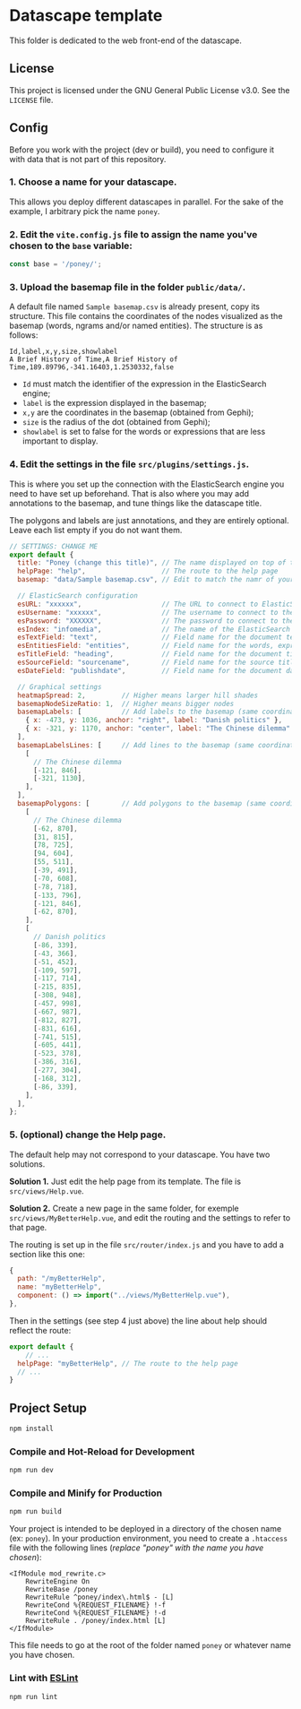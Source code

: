 # Datascape template
This folder is dedicated to the web front-end of the datascape.

## License
This project is licensed under the GNU General Public License v3.0.
See the ```LICENSE``` file.

## Config

Before you work with the project (dev or build), you need to configure it with data that is not part of this repository.

### 1. Choose a name for your datascape.
This allows you deploy different datascapes in parallel. For the sake of the example, I arbitrary pick the name ```poney```.

### 2. Edit the ```vite.config.js``` file to assign the name you've chosen to the ```base``` variable:

```js
const base = '/poney/';
```

### 3. Upload the basemap file in the folder ```public/data/```.

A default file named ```Sample basemap.csv``` is already present, copy its structure. This file contains the coordinates of the nodes visualized as the basemap (words, ngrams and/or named entities). The structure is as follows:

```csv
Id,label,x,y,size,showlabel
A Brief History of Time,A Brief History of Time,189.89796,-341.16403,1.2530332,false
```

* ```Id``` must match the identifier of the expression in the ElasticSearch engine;
* ```label``` is the expression displayed in the basemap;
* ```x,y``` are the coordinates in the basemap (obtained from Gephi);
* ```size``` is the radius of the dot (obtained from Gephi);
* ```showlabel``` is set to false for the words or expressions that are less important to display.

### 4. Edit the settings in the file ```src/plugins/settings.js```.

This is where you set up the connection with the ElasticSearch engine you need to have set up beforehand. That is also where you may add annotations to the basemap, and tune things like the datascape title.

The polygons and labels are just annotations, and they are entirely optional. Leave each list empty if you do not want them.

```js
// SETTINGS: CHANGE ME
export default {
  title: "Poney (change this title)", // The name displayed on top of the datascape
  helpPage: "help",                   // The route to the help page
  basemap: "data/Sample basemap.csv", // Edit to match the namr of your basemap file

  // ElasticSearch configuration
  esURL: "xxxxxx",                    // The URL to connect to ElasticSearch
  esUsername: "xxxxxx",               // The username to connect to the index
  esPassword: "XXXXXX",               // The password to connect to the index
  esIndex: "infomedia",               // The name of the ElasticSearch index where the documents are stored
  esTextField: "text",                // Field name for the document text
  esEntitiesField: "entities",        // Field name for the words, expressions or named entities
  esTitleField: "heading",            // Field name for the document title
  esSourceField: "sourcename",        // Field name for the source title (ex: journal)
  esDateField: "publishdate",         // Field name for the document date

  // Graphical settings
  heatmapSpread: 2,         // Higher means larger hill shades
  basemapNodeSizeRatio: 1,  // Higher means bigger nodes
  basemapLabels: [          // Add labels to the basemap (same coordinates as the nodes)
    { x: -473, y: 1036, anchor: "right", label: "Danish politics" },
    { x: -321, y: 1170, anchor: "center", label: "The Chinese dilemma" },
  ],
  basemapLabelsLines: [     // Add lines to the basemap (same coordinates as the nodes)
    [
      // The Chinese dilemma
      [-121, 846],
      [-321, 1130],
    ],
  ],
  basemapPolygons: [        // Add polygons to the basemap (same coordinates as the nodes)
    [
      // The Chinese dilemma
      [-62, 870],
      [31, 815],
      [78, 725],
      [94, 604],
      [55, 511],
      [-39, 491],
      [-70, 608],
      [-78, 718],
      [-133, 796],
      [-121, 846],
      [-62, 870],
    ],
    [
      // Danish politics
      [-86, 339],
      [-43, 366],
      [-51, 452],
      [-109, 597],
      [-117, 714],
      [-215, 835],
      [-308, 948],
      [-457, 998],
      [-667, 987],
      [-812, 827],
      [-831, 616],
      [-741, 515],
      [-605, 441],
      [-523, 378],
      [-386, 316],
      [-277, 304],
      [-168, 312],
      [-86, 339],
    ],
  ],
};
```

### 5. (optional) change the Help page.

The default help may not correspond to your datascape. You have two solutions.

**Solution 1.** Just edit the help page from its template. The file is ```src/views/Help.vue```.

**Solution 2.** Create a new page in the same folder, for exemple ```src/views/MyBetterHelp.vue```, and edit the routing and the settings to refer to that page.

The routing is set up in the file ```src/router/index.js``` and you have to add a section like this one:
```js
{
  path: "/myBetterHelp",
  name: "myBetterHelp",
  component: () => import("../views/MyBetterHelp.vue"),
},
```

Then in the settings (see step 4 just above) the line about help should reflect the route:
```js
export default {
	// ...
  helpPage: "myBetterHelp",	// The route to the help page
  // ...
}
```

## Project Setup

```sh
npm install
```

### Compile and Hot-Reload for Development

```sh
npm run dev
```

### Compile and Minify for Production

```sh
npm run build
```

Your project is intended to be deployed in a directory of the chosen name (ex: ```poney```).
In your production environment, you need to create a ```.htaccess``` file with the following lines (*replace "poney" with the name you have chosen*):

```
<IfModule mod_rewrite.c>
    RewriteEngine On
    RewriteBase /poney
    RewriteRule ^poney/index\.html$ - [L]
    RewriteCond %{REQUEST_FILENAME} !-f
    RewriteCond %{REQUEST_FILENAME} !-d
    RewriteRule . /poney/index.html [L]
</IfModule>
```

This file needs to go at the root of the folder named ```poney``` or whatever name you have chosen.

### Lint with [ESLint](https://eslint.org/)

```sh
npm run lint
```

